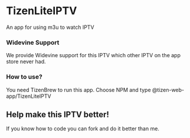# TizenLiteIPTV

An app for using m3u to watch IPTV

### Widevine Support

We provide Widevine support for this IPTV which other IPTV on the app store never had.

### How to use?

You need TizenBrew to run this app. Choose NPM and type @tizen-web-app/TizenLiteIPTV

## Help make this IPTV better!

If you know how to code you can fork and do it better than me.
